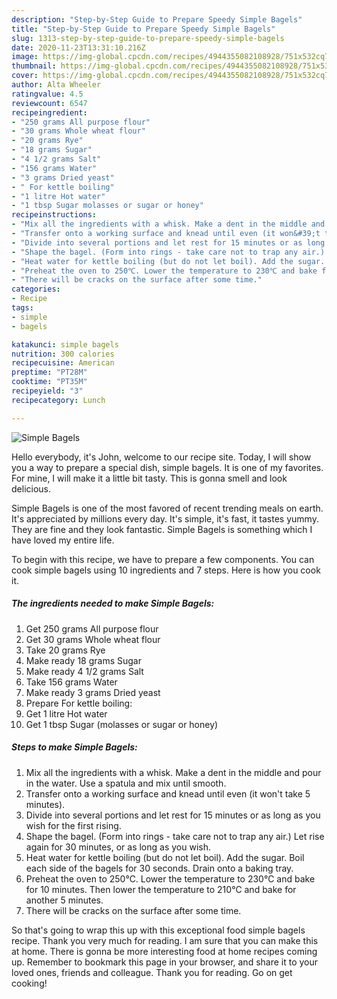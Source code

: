 ```yaml
---
description: "Step-by-Step Guide to Prepare Speedy Simple Bagels"
title: "Step-by-Step Guide to Prepare Speedy Simple Bagels"
slug: 1313-step-by-step-guide-to-prepare-speedy-simple-bagels
date: 2020-11-23T13:31:10.216Z
image: https://img-global.cpcdn.com/recipes/4944355082108928/751x532cq70/simple-bagels-recipe-main-photo.jpg
thumbnail: https://img-global.cpcdn.com/recipes/4944355082108928/751x532cq70/simple-bagels-recipe-main-photo.jpg
cover: https://img-global.cpcdn.com/recipes/4944355082108928/751x532cq70/simple-bagels-recipe-main-photo.jpg
author: Alta Wheeler
ratingvalue: 4.5
reviewcount: 6547
recipeingredient:
- "250 grams All purpose flour"
- "30 grams Whole wheat flour"
- "20 grams Rye"
- "18 grams Sugar"
- "4 1/2 grams Salt"
- "156 grams Water"
- "3 grams Dried yeast"
- " For kettle boiling"
- "1 litre Hot water"
- "1 tbsp Sugar molasses or sugar or honey"
recipeinstructions:
- "Mix all the ingredients with a whisk. Make a dent in the middle and pour in the water. Use a spatula and mix until smooth."
- "Transfer onto a working surface and knead until even (it won&#39;t take 5 minutes)."
- "Divide into several portions and let rest for 15 minutes or as long as you wish for the first rising."
- "Shape the bagel. (Form into rings - take care not to trap any air.) Let rise again for 30 minutes, or as long as you wish."
- "Heat water for kettle boiling (but do not let boil). Add the sugar. Boil each side of the bagels for 30 seconds. Drain onto a baking tray."
- "Preheat the oven to 250℃. Lower the temperature to 230℃ and bake for 10 minutes. Then lower the temperature to 210℃ and bake for another 5 minutes."
- "There will be cracks on the surface after some time."
categories:
- Recipe
tags:
- simple
- bagels

katakunci: simple bagels 
nutrition: 300 calories
recipecuisine: American
preptime: "PT28M"
cooktime: "PT35M"
recipeyield: "3"
recipecategory: Lunch

---
```



![Simple Bagels](https://img-global.cpcdn.com/recipes/4944355082108928/751x532cq70/simple-bagels-recipe-main-photo.jpg)

Hello everybody, it's John, welcome to our recipe site. Today, I will show you a way to prepare a special dish, simple bagels. It is one of my favorites. For mine, I will make it a little bit tasty. This is gonna smell and look delicious.



Simple Bagels is one of the most favored of recent trending meals on earth. It's appreciated by millions every day. It's simple, it's fast, it tastes yummy. They are fine and they look fantastic. Simple Bagels is something which I have loved my entire life.


To begin with this recipe, we have to prepare a few components. You can cook simple bagels using 10 ingredients and 7 steps. Here is how you cook it.

<!--inarticleads1-->

##### The ingredients needed to make Simple Bagels:

1. Get 250 grams All purpose flour
1. Get 30 grams Whole wheat flour
1. Take 20 grams Rye
1. Make ready 18 grams Sugar
1. Make ready 4 1/2 grams Salt
1. Take 156 grams Water
1. Make ready 3 grams Dried yeast
1. Prepare  For kettle boiling:
1. Get 1 litre Hot water
1. Get 1 tbsp Sugar (molasses or sugar or honey)




<!--inarticleads2-->

##### Steps to make Simple Bagels:

1. Mix all the ingredients with a whisk. Make a dent in the middle and pour in the water. Use a spatula and mix until smooth.
1. Transfer onto a working surface and knead until even (it won&#39;t take 5 minutes).
1. Divide into several portions and let rest for 15 minutes or as long as you wish for the first rising.
1. Shape the bagel. (Form into rings - take care not to trap any air.) Let rise again for 30 minutes, or as long as you wish.
1. Heat water for kettle boiling (but do not let boil). Add the sugar. Boil each side of the bagels for 30 seconds. Drain onto a baking tray.
1. Preheat the oven to 250℃. Lower the temperature to 230℃ and bake for 10 minutes. Then lower the temperature to 210℃ and bake for another 5 minutes.
1. There will be cracks on the surface after some time.




So that's going to wrap this up with this exceptional food simple bagels recipe. Thank you very much for reading. I am sure that you can make this at home. There is gonna be more interesting food at home recipes coming up. Remember to bookmark this page in your browser, and share it to your loved ones, friends and colleague. Thank you for reading. Go on get cooking!
